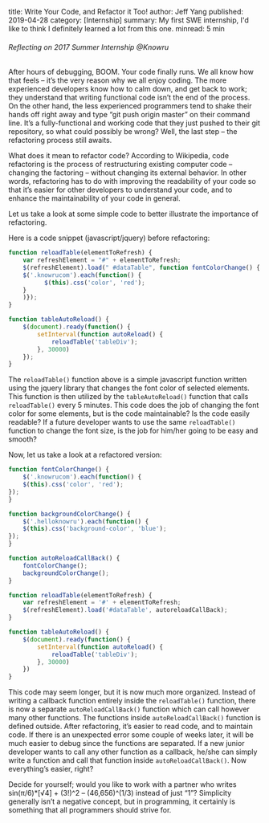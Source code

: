 title: Write Your Code, and Refactor it Too!
author: Jeff Yang
published: 2019-04-28
category: [Internship]
summary: My first SWE internship, I'd like to think I definitely learned a lot from this one.
minread: 5 min

###### Reflecting on 2017 Summer Internship @Knowru 

After hours of debugging, BOOM. Your code finally runs. We all know how that feels – it’s the very reason why we all enjoy coding. The more experienced developers know how to calm down, and get back to work; they understand that writing functional code isn’t the end of the process. On the other hand, the less experienced programmers tend to shake their hands off right away and type “git push origin master” on their command line. It’s a fully-functional and working code that they just pushed to their git repository, so what could possibly be wrong? Well, the last step – the refactoring process still awaits.

What does it mean to refactor code? According to Wikipedia, code refactoring is the process of restructuring existing computer code – changing the factoring – without changing its external behavior. In other words, refactoring has to do with improving the readability of your code so that it’s easier for other developers to understand your code, and to enhance the maintainability of your code in general.

Let us take a look at some simple code to better illustrate the importance of refactoring.

Here is a code snippet (javascript/jquery) before refactoring:

```javascript
function reloadTable(elementToRefresh) {
    var refreshElement = "#" + elementToRefresh;
    $(refreshElement).load(" #dataTable", function fontColorChange() {
	$('.knowrucom').each(function() {
          $(this).css('color', 'red');
	}	
	)});      
}

function tableAutoReload() {
    $(document).ready(function() {
        setInterval(function autoReload() {
            reloadTable('tableDiv');
        }, 30000)
    });
}
```

The `reloadTable()` function above is a simple javascript function written using the jquery library that changes the font color of selected elements. This function is then utilized by the `tableAutoReload()` function that calls `reloadTable()` every 5 minutes. This code does the job of changing the font color for some elements, but is the code maintainable? Is the code easily readable? If a future developer wants to use the same `reloadTable()` function to change the font size, is the job for him/her going to be easy and smooth?

Now, let us take a look at a refactored version:

```javascript
function fontColorChange() {
    $('.knowrucom').each(function() {
    $(this).css('color', 'red');
});
}

function backgroundColorChange() {
    $('.helloknowru').each(function() {
    $(this).css('background-color', 'blue');
});
}

function autoReloadCallBack() {
    fontColorChange();
    backgroundColorChange();
}

function reloadTable(elementToRefresh) {
    var refreshElement = '#' + elementToRefresh;
    $(refreshElement).load('#dataTable', autoreloadCallBack);
}  

function tableAutoReload() {
    $(document).ready(function() {
        setInterval(function autoReload() {
            reloadTable('tableDiv');
        }, 30000)
    })
}
```

This code may seem longer, but it is now much more organized. Instead of writing a callback function entirely inside the `reloadTable()` function, there is now a separate `autoReloadCallBack()` function which can call however many other functions. The functions inside `autoReloadCallBack()` function is defined outside. After refactoring, it’s easier to read code, and to maintain code. If there is an unexpected error some couple of weeks later, it will be much easier to debug since the functions are separated. If a new junior developer wants to call any other function as a callback, he/she can simply write a function and call that function inside `autoReloadCallBack()`. Now everything’s easier, right?

Decide for yourself; would you like to work with a partner who writes sin(π/6)*[√4] + (3!)^2 – (46,656)^(1/3) instead of just “1”? Simplicity generally isn’t a negative concept, but in programming, it certainly is something that all programmers should strive for.